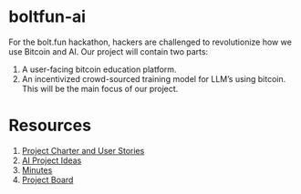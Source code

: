 # boltfun-ai
For the bolt.fun hackathon, hackers are challenged to revolutionize how we use Bitcoin and AI. Our project will contain two parts:
1. A user-facing bitcoin education platform.
2. An incentivized crowd-sourced training model for LLM’s using bitcoin. This will be the main focus of our project.

# Resources
1. [Project Charter and User Stories](https://docs.google.com/document/d/1SNIwo1evh4KxonslYy0HhbsHSHQuQU8B6TuFWWzATPM/edit?usp=sharing)
2. [AI Project Ideas](https://docs.google.com/spreadsheets/d/1WP1VuDQA2vTBQawJORFOuXrarP-3hQyGErbPCKSQIpI/edit?usp=sharing)
3. [Minutes](https://drive.google.com/drive/folders/12LQ3hKL0cr6ejYoy8LkDnJUkfYg9o0bU?usp=sharing)
4. [Project Board](https://github.com/users/ecurrencyhodler/projects/4)
